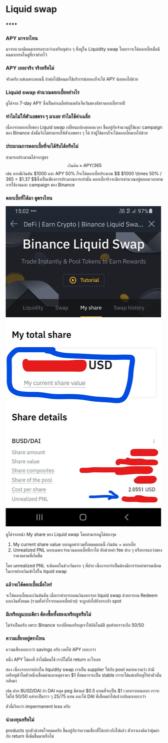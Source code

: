 # Liquid swap

### \*\*\*\*

### **APY มาจากไหน**

มาจากเวลามีคนมาเทรดระหว่างเหรียญต่าง ๆ ที่อยู่ใน Liquidity swap โดยเราจะได้ดอกเบี้ยเมื่อมีคนมาเทรดในคู่ที่เราฝากไว้

### APY เยอะจริง จริงหรือไม่

จริงครับ แต่เฉพาะตอนนี้ ถ้าต่อไปมีคนมาใช้บริการน้อยลงก็จะได้ APY น้อยลงไปด้วย

### Liquid swap คำนวณดอกเบี้ยอย่างไร

ดูได้จาก 7-day APY ซึ่งเป็นค่าเฉลี่ยย้อนหลังเจ็ดวันของอัตราดอกเบี้ยรายปี

### ทำไมไม่ให้ตัวเลขตรง ๆ มาเลย ทำไมใช้ค่าเฉลี่ย

เนื่องจากดอกเบี้ยของ Liquid swap เปลี่ยนแปลงตลอดเวลา ขึ้นอยู่กับจำนวนผู้ใช้และ campaign ของ Binance ดังนั้นจึงไม่สามารถให้ตัวเลขตรง ๆ ได้ ถ้าผู้ใช้มากก็จะได้ดอกเบี้ยมากไปด้วย

### ประมาณการดอกเบี้ยที่จะได้รับได้หรือไม่

สามารถประมาณได้จากสูตร $$เงินต้น \times APY/365$$ เช่น หากมีเงินต้น $1000 และ APY 50% ก็จะได้ดอกเบี้ยประมาณ $$ $1000 \times 50\% / 365 = $1.37 $$ซึ่งเป็นเพียงการประมาณการเท่านั้น ดอกเบี้ยจริงจะมีการคำนวณอยู่ตลอดเวลาตามการใช้งานและ campaign ของ Binance

### ดอกเบี้ยที่ได้มา ดูตรงไหน

![Liquid swap PnL](../.gitbook/assets/liquid-swap-pnl.jpg)

ดูได้จากหน้า My share ของ Liquid swap โดยสามารถดูได้สองจุด

1. My current share value บอกมูลค่ารวมทั้งหมดตอนนี้ เงินต้น + ดอกเบี้ย
2. Unrealized PNL บอกเฉพาะจำนวนดอกเบี้ยที่เราได้ หักด้วยค่า fee ต่าง ๆ หรือการแกว่งของราคาตลาดที่เกิดขึ้น

โดย unrealized PNL จะติดลบในช่วงวันแรก ๆ ที่ฝาก เนื่องจากจำเป็นต้องมีการจ่ายค่าธรรมเนียมในการฝากเงินเข้าไปใน liquid swap

### แล้วจะได้ดอกเบี้ยเมื่อไหร่

จะได้ดอกเบี้ยและเงินต้นคืน เมื่อเราทำการถอนเงินออกจาก liquid swap ด้วยการกด Redeem และเงินทั้งหมด \(รวมทั้งกำไรจากดอกเบี้ยด้วย\) จะถูกส่งไปยังกระเป๋า spot 

### มีเหรียญแบบเดียว ต้องซื้อทั้งสองเหรียญหรือไม่

ไม่จำเป็นครับ เพราะ Binance จะเปลี่ยนเหรียญเราให้อัตโนมัติ สุดท้ายเราจะถือ 50/50

### ความเสี่ยงอยู่ตรงไหน

ความเสี่ยงเยอะกว่า savings ครับ เลยได้ APY เยอะกว่า

หนึ่ง APY ไม่คงที่ ถ้าไม่มีคนใช้ เราก็ไม่ได้ return อะไรเลย

สอง เนื่องจากการฝากใน liquidity swap เราเป็น supplier ให้กับ pool หมายความว่า ถ้ามีเหรียญตัวใดตัวหนึ่งเสื่อมค่าและหลุดราคา $1 ที่สมควรจะเป็น stable เราจะได้แต่เหรียญไร้ค่าตัวนั้นกลับมา

เช่น ฝาก BUSD/DAI ถ้า DAI หลุด peg มีค่าแค่ $0.5 แทนที่จะเป็น $1 เวลาเราถอนออก เราจะไม่ได้ 50/50 แต่จะเป็นราว ๆ 25/75 แทน และได้ DAI ที่เสื่อมค่าไปแล้วกลับมาเยอะกว่า

ตัวนี้เรียกว่า impermanent loss ครับ

### น่าลงทุนหรือไม่

products ทุกตัวน่าสนใจหมดครับ ขึ้นอยู่กับว่าความเสี่ยงที่ได้กล่าวถึงไปแล้ว ตัวเราเองคิดว่าคุ้มค่ากับ return ที่เพิ่มขึ้นมาหรือไม่

